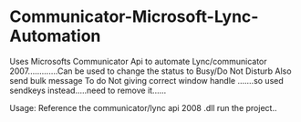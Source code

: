 Communicator-Microsoft-Lync-Automation
======================================

Uses Microsofts Communicator Api to automate Lync/communicator 2007.............Can be used to change the status to Busy/Do Not Disturb 
Also send bulk message
To do
Not giving correct window handle .......so used sendkeys instead.....need to remove it......


Usage:
Reference the communicator/lync api 2008 .dll
run the project..
